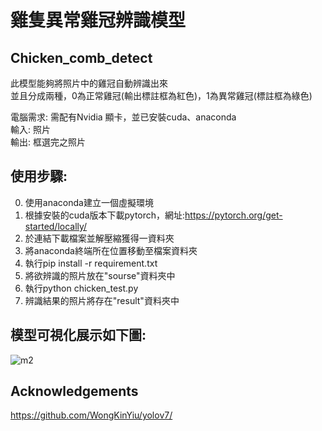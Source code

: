 # 雞隻異常雞冠辨識模型
## Chicken_comb_detect
此模型能夠將照片中的雞冠自動辨識出來  
並且分成兩種，0為正常雞冠(輸出標註框為紅色)，1為異常雞冠(標註框為綠色)
  
電腦需求: 需配有Nvidia 顯卡，並已安裝cuda、anaconda  
輸入: 照片  
輸出: 框選完之照片  
## 使用步驟:  
0. 使用anaconda建立一個虛擬環境  
1. 根據安裝的cuda版本下載pytorch，網址:https://pytorch.org/get-started/locally/  
2. 於連結下載檔案並解壓縮獲得一資料夾  
3. 將anaconda終端所在位置移動至檔案資料夾  
4. 執行pip install -r requirement.txt  
5. 將欲辨識的照片放在"sourse"資料夾中  
6. 執行python chicken_test.py  
7. 辨識結果的照片將存在"result"資料夾中  

## 模型可視化展示如下圖:  
![m2](https://hackmd.io/_uploads/r1gRz3h50.jpg)  

## Acknowledgements
https://github.com/WongKinYiu/yolov7/
